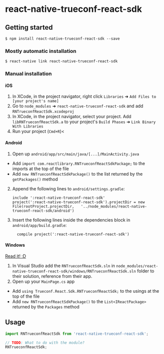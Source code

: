 
# react-native-trueconf-react-sdk

## Getting started

`$ npm install react-native-trueconf-react-sdk --save`

### Mostly automatic installation

`$ react-native link react-native-trueconf-react-sdk`

### Manual installation


#### iOS

1. In XCode, in the project navigator, right click `Libraries` ➜ `Add Files to [your project's name]`
2. Go to `node_modules` ➜ `react-native-trueconf-react-sdk` and add `RNTrueconfReactSdk.xcodeproj`
3. In XCode, in the project navigator, select your project. Add `libRNTrueconfReactSdk.a` to your project's `Build Phases` ➜ `Link Binary With Libraries`
4. Run your project (`Cmd+R`)<

#### Android

1. Open up `android/app/src/main/java/[...]/MainActivity.java`
  - Add `import com.reactlibrary.RNTrueconfReactSdkPackage;` to the imports at the top of the file
  - Add `new RNTrueconfReactSdkPackage()` to the list returned by the `getPackages()` method
2. Append the following lines to `android/settings.gradle`:
  	```
  	include ':react-native-trueconf-react-sdk'
  	project(':react-native-trueconf-react-sdk').projectDir = new File(rootProject.projectDir, 	'../node_modules/react-native-trueconf-react-sdk/android')
  	```
3. Insert the following lines inside the dependencies block in `android/app/build.gradle`:
  	```
      compile project(':react-native-trueconf-react-sdk')
  	```

#### Windows
[Read it! :D](https://github.com/ReactWindows/react-native)

1. In Visual Studio add the `RNTrueconfReactSdk.sln` in `node_modules/react-native-trueconf-react-sdk/windows/RNTrueconfReactSdk.sln` folder to their solution, reference from their app.
2. Open up your `MainPage.cs` app
  - Add `using Trueconf.React.Sdk.RNTrueconfReactSdk;` to the usings at the top of the file
  - Add `new RNTrueconfReactSdkPackage()` to the `List<IReactPackage>` returned by the `Packages` method


## Usage
```javascript
import RNTrueconfReactSdk from 'react-native-trueconf-react-sdk';

// TODO: What to do with the module?
RNTrueconfReactSdk;
```
  